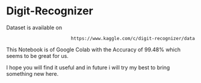 # Digit-Recognizer

Dataset is available on 


                            https://www.kaggle.com/c/digit-recognizer/data
                            
                            
This Notebook is of Google Colab with the Accuracy of 99.48% which seems to be great for us.

I hope you will find it useful and in future i will try my best to bring something new here.
